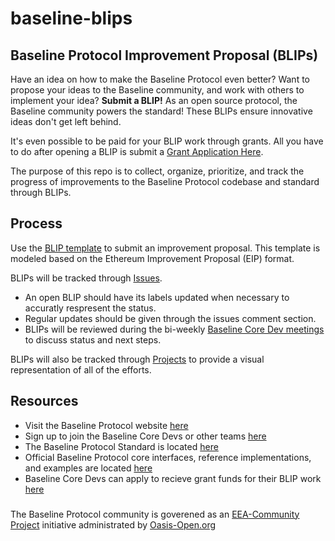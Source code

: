 # baseline-blips

<h2>Baseline Protocol Improvement Proposal (BLIPs)</h2>

Have an idea on how to make the Baseline Protocol even better? Want to propose your ideas to the Baseline community, and work with others to implement your idea? **Submit a BLIP!**
As an open source protocol, the Baseline community powers the standard! These BLIPs ensure innovative ideas don't get left behind.

It's even possible to be paid for your BLIP work through grants. All you have to do after opening a BLIP is submit a [Grant Application Here](https://github.com/eea-oasis/baseline-grants).

The purpose of this repo is to collect, organize, prioritize, and track the progress of improvements to the Baseline Protocol codebase and standard through BLIPs.

## Process

Use the [BLIP template](https://github.com/eea-oasis/baseline-blips/blob/main/.github/ISSUE_TEMPLATE/blip-template.md) to submit an improvement proposal. This template is modeled based on the Ethereum Improvement Proposal (EIP) format.

BLIPs will be tracked through [Issues](https://github.com/eea-oasis/baseline-blips/issues).

- An open BLIP should have its labels updated when necessary to accuratly respresent the status.
- Regular updates should be given through the issues comment section.
- BLIPs will be reviewed during the bi-weekly [Baseline Core Dev meetings](https://www.baseline-protocol.org/get-involved/) to discuss status and next steps.

BLIPs will also be tracked through [Projects](https://github.com/eea-oasis/baseline-blips/projects/1) to provide a visual representation of all of the efforts.

## Resources

- Visit the Baseline Protocol website [here](https://baseline-protocol.org)
- Sign up to join the Baseline Core Devs or other teams [here](https://www.baseline-protocol.org/get-involved/)
- The Baseline Protocol Standard is located [here](https://github.com/eea-oasis/baseline-standard)
- Official Baseline Protocol core interfaces, reference implementations, and examples are located [here](https://github.com/eea-oasis/baseline)
- Baseline Core Devs can apply to recieve grant funds for their BLIP work [here](https://github.com/eea-oasis/baseline-grants)

###

The Baseline Protocol community is goverened as an [EEA-Community Project](https://entethalliance.org/eeacommunityprojects/) initiative administrated by [Oasis-Open.org](https://oasis-open.org)
